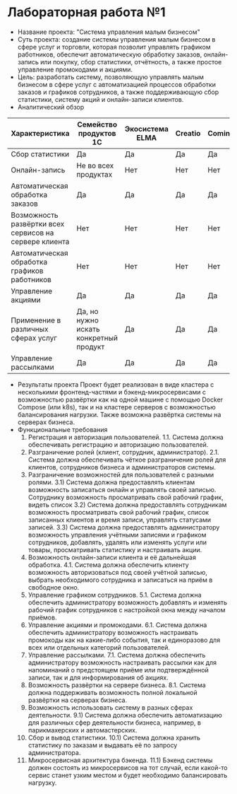 # Лабораторная работа №1
-   Название проекта: "Система управления малым бизнесом"
-   Суть проекта: создание системы управления малым бизнесом в сфере услуг и торговли, которая позволит управлять графиком работников, обеспечит автоматическую обработку заказов, онлайн-запись или покупку, сбор статистики, отчётность, а также простое управление промокодами и акциями.
-   Цель: разработать систему, позволяющую управлять малым бизнесом в сфере услуг с автоматизацией процессов обработки заказов и графиков сотрудников, а также поддерживающую сбор статистики, систему акций и онлайн-записи клиентов.
-   Аналитический обзор

| Характеристика                                         | Семейство продуктов 1С                 | Экосистема ELMA | Creatio | Comindware | Ваш продукт |
|--------------------------------------------------------|----------------------------------------|-----------------|---------|------------|-------------|
| Сбор статистики                                        | Да                                     | Да              | Да      | Да         | Да          |
| Онлайн-запись                                          | Не во всех продуктах                   | Нет             | Нет     | Нет        | Да          |
| Автоматическая обработка заказов                       | Да                                     | Да              | Да      | Да         | Да          |
| Возможность развёртки всех сервисов на сервере клиента | Нет                                    | Нет             | Нет     | Нет        | Да          |
| Автоматическая обработка графиков работников           | Нет                                    | Нет             | Нет     | Нет        | Да          |
| Управление акциями                                     | Да                                     | Да              | Да      | Да         | Да          |
| Применение в различных сферах услуг                    | Да, но нужно искать конкретный продукт | Да              | Да      | Да         | Да          |
| Управление рассылками                                  | Да                                     | Да              | Да      | Да         | Да          |

-  Результаты проекта
    Проект будет реализован в виде кластера с несколькими фронтенд-частями и бэкенд-микросервисами с возможностью развёртки как на одной машине с помощью Docker Compose (или k8s), так и на кластере серверов с возможностью балансирования нагрузки. Также возможна развёртка системы на серверах бизнеса.
- Функциональные требования
	1) Регистрация и авторизация пользователей.
	1.1. Система должна обеспечивать регистрацию и авторизацию пользователей.
	2) Разграничение ролей (клиент, сотрудник, администратор).
	2.1. Система должна обеспечивать чёткое разграничение ролей для клиентов, сотрудников бизнеса и администраторов системы.
	3) Разграничение возможностей для пользователей с разными ролями.
	3.1) Система должна предоставлять клиентам возможность записаться онлайн и управлять своей записью. Сотруднику возможность просматривать свой рабочий график, видеть список 
	3.2) Система должна предоставлять сотрудникам возможность просматривать свой рабочий график, список записанных клиентов и время записи, управлять статусами записей.
	3.3) Система должна предоставлять администратору возможность управления учётными записями и графиком сотрудников, добавлять, удалять или изменять услуги или товары, просматривать статистику и настраивать акции.
	4) Возможность онлайн-записи клиента и её дальнейшая обработка.
	4.1. Система должна обеспечить клиенту возможность авторизоваться под своей учётной записью, выбрать необходимого сотрудника и записаться на приём в свободное окно.
	5) Управление графиком сотрудников.
	5.1. Система должна обеспечить администратору возможность добавлять и изменять рабочий график сотрудников с настройкой окна между началом приёмов.
	6) Управление акциями и промокодами.
	6.1. Система должна обеспечить администратору возможность настраивать промокоды как на какие-либо события, так и единоразово для всех или отдельных категорий пользователей.
	7) Управление рассылками.
	7.1. Система должна обеспечить администратору возможность настраивать рассылки как для напоминаний о предстоящем приёме или подтверждённой записи, так и для информирования об акциях.
	8) Возможность развёртки на сервере бизнеса.
	8.1. Система должна поддерживать возможность полной локальной развёртки на серверах бизнеса.
	9) Возможность использовать систему в разных сферах деятельности.
	9.1) Система должна обеспечить автоматизацию для различных сфер деятельности бизнеса, например, в парикмахерских и автомастерских.
	10) Сбор и вывод статистики.
	10.1) Система должна хранить статистику по заказам и выдавать её по запросу администратора.
	11) Микросервисная архитектура бэкенда.
	11.1) Бэкенд системы должен состоять из микросервисов на тот случай, если какой-то сервис станет узким местом и будет необходимо балансировать нагрузку.
